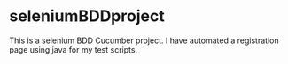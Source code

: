 # seleniumBDDproject
This is a selenium BDD Cucumber project. I have automated a registration page using java for my test scripts.
